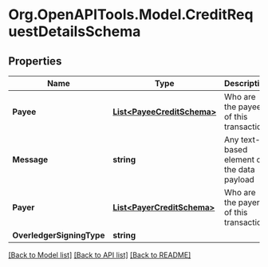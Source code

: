 
# Org.OpenAPITools.Model.CreditRequestDetailsSchema

## Properties

Name | Type | Description | Notes
------------ | ------------- | ------------- | -------------
**Payee** | [**List&lt;PayeeCreditSchema&gt;**](PayeeCreditSchema.md) | Who are the payees of this transaction | [optional] 
**Message** | **string** | Any text-based element of the data payload | [optional] 
**Payer** | [**List&lt;PayerCreditSchema&gt;**](PayerCreditSchema.md) | Who are the payers of this transaction | [optional] 
**OverledgerSigningType** | **string** |  | [optional] 

[[Back to Model list]](../README.md#documentation-for-models)
[[Back to API list]](../README.md#documentation-for-api-endpoints)
[[Back to README]](../README.md)

